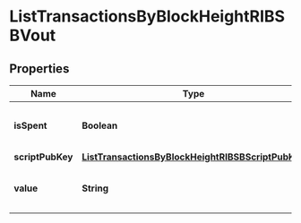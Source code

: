 

# ListTransactionsByBlockHeightRIBSBVout


## Properties

| Name | Type | Description | Notes |
|------------ | ------------- | ------------- | -------------|
|**isSpent** | **Boolean** | Defines whether the output is spent or not. |  |
|**scriptPubKey** | [**ListTransactionsByBlockHeightRIBSBScriptPubKey**](ListTransactionsByBlockHeightRIBSBScriptPubKey.md) |  |  |
|**value** | **String** | Represents the sent/received amount. |  |



